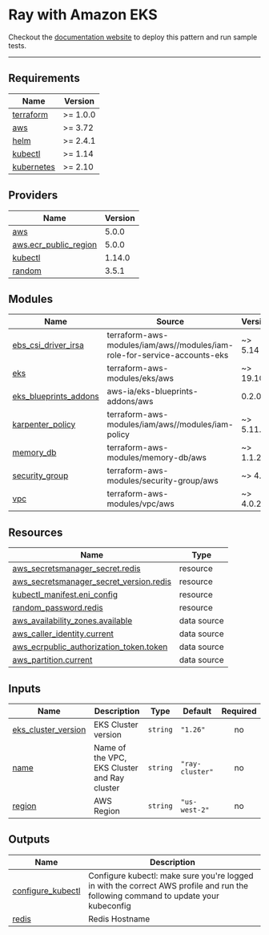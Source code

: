 # Ray with Amazon EKS
Checkout the [documentation website](https://awslabs.github.io/data-on-eks/docs/ai-ml/ray) to deploy this pattern and run sample tests.

---

<!-- BEGINNING OF PRE-COMMIT-TERRAFORM DOCS HOOK -->
## Requirements

| Name | Version |
|------|---------|
| <a name="requirement_terraform"></a> [terraform](#requirement\_terraform) | >= 1.0.0 |
| <a name="requirement_aws"></a> [aws](#requirement\_aws) | >= 3.72 |
| <a name="requirement_helm"></a> [helm](#requirement\_helm) | >= 2.4.1 |
| <a name="requirement_kubectl"></a> [kubectl](#requirement\_kubectl) | >= 1.14 |
| <a name="requirement_kubernetes"></a> [kubernetes](#requirement\_kubernetes) | >= 2.10 |

## Providers

| Name | Version |
|------|---------|
| <a name="provider_aws"></a> [aws](#provider\_aws) | 5.0.0 |
| <a name="provider_aws.ecr_public_region"></a> [aws.ecr\_public\_region](#provider\_aws.ecr\_public\_region) | 5.0.0 |
| <a name="provider_kubectl"></a> [kubectl](#provider\_kubectl) | 1.14.0 |
| <a name="provider_random"></a> [random](#provider\_random) | 3.5.1 |

## Modules

| Name | Source | Version |
|------|--------|---------|
| <a name="module_ebs_csi_driver_irsa"></a> [ebs\_csi\_driver\_irsa](#module\_ebs\_csi\_driver\_irsa) | terraform-aws-modules/iam/aws//modules/iam-role-for-service-accounts-eks | ~> 5.14 |
| <a name="module_eks"></a> [eks](#module\_eks) | terraform-aws-modules/eks/aws | ~> 19.10 |
| <a name="module_eks_blueprints_addons"></a> [eks\_blueprints\_addons](#module\_eks\_blueprints\_addons) | aws-ia/eks-blueprints-addons/aws | 0.2.0 |
| <a name="module_karpenter_policy"></a> [karpenter\_policy](#module\_karpenter\_policy) | terraform-aws-modules/iam/aws//modules/iam-policy | ~> 5.11.1 |
| <a name="module_memory_db"></a> [memory\_db](#module\_memory\_db) | terraform-aws-modules/memory-db/aws | ~> 1.1.2 |
| <a name="module_security_group"></a> [security\_group](#module\_security\_group) | terraform-aws-modules/security-group/aws | ~> 4.0 |
| <a name="module_vpc"></a> [vpc](#module\_vpc) | terraform-aws-modules/vpc/aws | ~> 4.0.2 |

## Resources

| Name | Type |
|------|------|
| [aws_secretsmanager_secret.redis](https://registry.terraform.io/providers/hashicorp/aws/latest/docs/resources/secretsmanager_secret) | resource |
| [aws_secretsmanager_secret_version.redis](https://registry.terraform.io/providers/hashicorp/aws/latest/docs/resources/secretsmanager_secret_version) | resource |
| [kubectl_manifest.eni_config](https://registry.terraform.io/providers/gavinbunney/kubectl/latest/docs/resources/manifest) | resource |
| [random_password.redis](https://registry.terraform.io/providers/hashicorp/random/latest/docs/resources/password) | resource |
| [aws_availability_zones.available](https://registry.terraform.io/providers/hashicorp/aws/latest/docs/data-sources/availability_zones) | data source |
| [aws_caller_identity.current](https://registry.terraform.io/providers/hashicorp/aws/latest/docs/data-sources/caller_identity) | data source |
| [aws_ecrpublic_authorization_token.token](https://registry.terraform.io/providers/hashicorp/aws/latest/docs/data-sources/ecrpublic_authorization_token) | data source |
| [aws_partition.current](https://registry.terraform.io/providers/hashicorp/aws/latest/docs/data-sources/partition) | data source |

## Inputs

| Name | Description | Type | Default | Required |
|------|-------------|------|---------|:--------:|
| <a name="input_eks_cluster_version"></a> [eks\_cluster\_version](#input\_eks\_cluster\_version) | EKS Cluster version | `string` | `"1.26"` | no |
| <a name="input_name"></a> [name](#input\_name) | Name of the VPC, EKS Cluster and Ray cluster | `string` | `"ray-cluster"` | no |
| <a name="input_region"></a> [region](#input\_region) | AWS Region | `string` | `"us-west-2"` | no |

## Outputs

| Name | Description |
|------|-------------|
| <a name="output_configure_kubectl"></a> [configure\_kubectl](#output\_configure\_kubectl) | Configure kubectl: make sure you're logged in with the correct AWS profile and run the following command to update your kubeconfig |
| <a name="output_redis"></a> [redis](#output\_redis) | Redis Hostname |
<!-- END OF PRE-COMMIT-TERRAFORM DOCS HOOK -->
